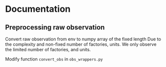 # Documentation

## Preprocessing raw observation

Convert raw observation from env to numpy array of the fixed length
Due to the complexity and non-fixed number of factories, units.
We only observe the limited number of factories, and units.

Modify function `convert_obs` in `obs_wrappers.py`
